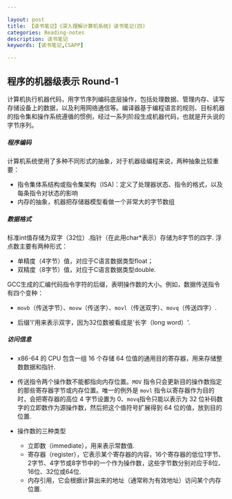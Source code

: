 ```yaml
---

layout: post
title: 【读书笔记】《深入理解计算机系统》读书笔记(四)
categories: Reading-notes
description: 读书笔记
keywords: [读书笔记,CSAPP]

---
```


## 程序的机器级表示  Round-1

计算机执行机器代码，用字节序列编码底层操作，包括处理数据、管理内存、读写存储设备上的数据，以及利用网络通信等。编译器基于编程语言的规则、目标机器的指令集和操作系统遵循的惯例，经过一系列阶段生成机器代码，也就是开头说的字节序列。

#####  程序编码

计算机系统使用了多种不同形式的抽象，对于机器级编程来说，两种抽象比较重要：
* 指令集体系结构或指令集架构（ISA)：定义了处理器状态、指令的格式，以及每条指令对状态的影响
* 内存的抽象，机器把存储器模型看做一个非常大的字节数组

#####  数据格式
标准int值存储为双字（32位）.指针（在此用char*表示）存储为8字节的四字.
浮点数主要有两种形式：
* 单精度（4字节）值，对应于C语言数据类型float；
* 双精度（8字节）值，对应于C语言数据类型double.

GCC生成的汇编代码指令字符的后缀，表明操作数的大小。例如，数据传送指令有四个变种：
* `movb`（传送字节）、`movw`（传送字）、`movl`（传送双字）、`movq`（传送四字）.

* 后缀'l'用来表示双字，因为32位数被看成是'长字（long word）'.

##### 访问信息
* x86-64 的 CPU 包含一组 16 个存储 64 位值的通用目的寄存器，用来存储整数数据和指针.

* 传送指令两个操作数不能都指向内存位置。`MOV` 指令只会更新目的操作数指定的那些寄存器字节或内存位置。唯一的例外是 `movl` 指令以寄存器作为目的时，会把寄存器的高位 4 字节设置为 0、`movq`指令只能以表示为 32 位补码数字的立即数作为源操作数，然后把这个值符号扩展得到 64 位的值，放到目的位置.

*  操作数的三种类型
   * 立即数（immediate），用来表示常数值.
   * 寄存器（register），它表示某个寄存器的内容，16个寄存器的低位1字节、2字节、4字节或8字节中的一个作为操作数，这些字节数分别对应于8位、16位、32位或64位.
   * 内存引用，它会根据计算出来的地址（通常称为有效地址）访问某个内存位置.